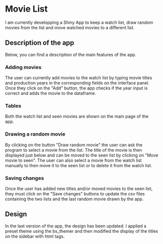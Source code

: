 # Movie List
I am currently developping a Shiny App to keep a watch list, draw random movies from the list and move watched movies to a different list.
## Description of the app
Below, you can find a description of the main features of the app.
### Adding movies
The user can currently add movies to the watch list by typing movie titles and production years in the corresponding fields on the interface panel. Once they click on the "Add" button, the app checks if the year input is correct and adds the movie to the dataframe.
### Tables
Both the watch list and seen movies are shown on the main page of the app.
### Drawing a random movie
By clicking on the button "Draw random movie" the user can ask the program to select a movie from the list. The title of the movie is then displayed just below and can be moved to the seen list by clicking on "Move movie to seen".
The user can also select a movie from the watch list manually to then move it to the seen list or to delete it from the watch list.
### Saving changes
Once the user has added new titles and/or moved movies to the seen list, they must click on the "Save changes" buttons to update the csv files containing the two lists and the last random movie drawn by the app.

## Design
In the last version of the app, the design has been updated. I applied a preset theme using the bs_themer and then modified the display of the titles on the sidebar with html tags.
